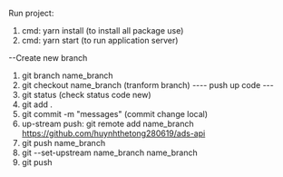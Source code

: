 Run project:
1. cmd: yarn install (to install all package use)
2. cmd: yarn start (to run application server)


--Create new branch
1. git branch name_branch
2. git checkout name_branch (tranform branch)
---- push up code ---
1. git status (check status code new)
2. git add .
3. git commit -m "messages" (commit change local)
4. up-stream push: git remote add name_branch https://github.com/huynhthetong280619/ads-api
5. git push name_branch
6. git --set-upstream name_branch name_branch
7. git push